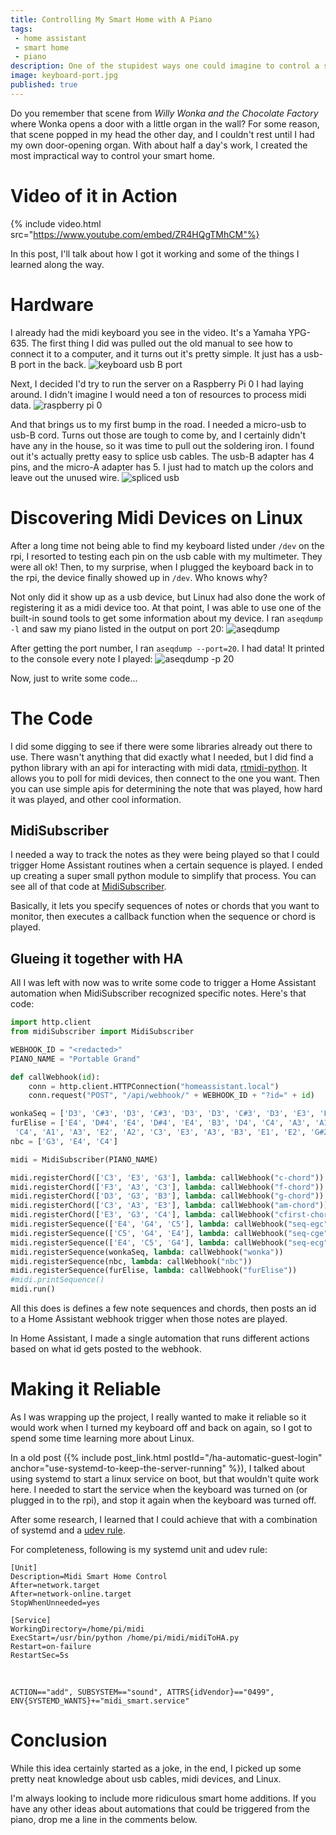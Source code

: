 ```yaml
---
title: Controlling My Smart Home with A Piano
tags:
 - home assistant
 - smart home
 - piano
description: One of the stupidest ways one could imagine to control a smart home, I hooked up my midi keyboard to Home Assistant
image: keyboard-port.jpg
published: true
---
```


Do you remember that scene from _Willy Wonka and the Chocolate Factory_ where Wonka opens a door with a little organ in the wall? For some reason, that scene popped in my head the other day,
and I couldn't rest until I had my own door-opening organ. With about half a day's work, I created the most impractical way to control your smart home.

# Video of it in Action

{% include video.html src="https://www.youtube.com/embed/ZR4HQgTMhCM"%}

In this post, I'll talk about how I got it working and some of the things I learned along the way.

# Hardware
I already had the midi keyboard you see in the video. It's a Yamaha YPG-635. The first thing I did was pulled out the old manual to see how to connect it to a computer, and it turns out it's pretty simple.
It just has a usb-B port in the back.
![keyboard usb B port](keyboard-port.jpg)

Next, I decided I'd try to run the server on a Raspberry Pi 0 I had laying around. I didn't imagine I would need a ton of resources to process midi data.
![raspberry pi 0](rpi0.jpg)

And that brings us to my first bump in the road. I needed a micro-usb to usb-B cord. Turns out those are tough to come by, and I certainly didn't have any in the house, so it was time to pull out the soldering iron.
I found out it's actually pretty easy to splice usb cables. The usb-B adapter has 4 pins, and the micro-A adapter has 5. I just had to match up the colors and leave out the unused wire.
![spliced usb](spliced-usb.jpg)

# Discovering Midi Devices on Linux
After a long time not being able to find my keyboard listed under `/dev` on the rpi, I resorted to testing each pin
on the usb cable with my multimeter. They were all ok! Then, to my surprise, when I plugged the keyboard back in to the rpi, the device finally showed up in `/dev`. Who knows why?

Not only did it show up as a usb device, but Linux had also done the work of registering it as a midi device too. At that point, I was able to use one of the built-in sound tools to get
some information about my device. I ran `aseqdump -l` and saw my piano listed in the output on port 20:
![aseqdump](aseqdump-l.jpg)

After getting the port number, I ran `aseqdump --port=20`. I had data! It printed to the console every note I played:
![aseqdump -p 20](aseqdump-p.png)

Now, just to write some code...

# The Code
I did some digging to see if there were some libraries already out there to use. There wasn't anything that did exactly what I needed, but I did find a python library with an api for
interacting with midi data, [rtmidi-python](https://github.com/superquadratic/rtmidi-python). It allows you to poll for midi devices, then connect to the one you want. Then you
can use simple apis for determining the note that was played, how hard it was played, and other cool information.

## MidiSubscriber
I needed a way to track the notes as they were being played so that I could trigger Home Assistant routines when a certain sequence is played. I ended up creating a super small python
module to simplify that process. You can see all of that code at [MidiSubscriber](https://github.com/cnorick/py-midi-subscriber).

Basically, it lets you specify sequences of notes or chords that you want to monitor, then executes a callback function when the sequence or chord is played.

## Glueing it together with HA
All I was left with now was to write some code to trigger a Home Assistant automation when MidiSubscriber recognized specific notes. Here's that code:

```py
import http.client
from midiSubscriber import MidiSubscriber

WEBHOOK_ID = "<redacted>"
PIANO_NAME = "Portable Grand"

def callWebhook(id):
    conn = http.client.HTTPConnection("homeassistant.local")
    conn.request("POST", "/api/webhook/" + WEBHOOK_ID + "?id=" + id)

wonkaSeq = ['D3', 'C#3', 'D3', 'C#3', 'D3', 'D3', 'C#3', 'D3', 'E3', 'F#3', 'E3', 'F#3', 'G3', 'A3', 'G#3', 'A3', 'G#3', 'A3']
furElise = ['E4', 'D#4', 'E4', 'D#4', 'E4', 'B3', 'D4', 'C4', 'A3', 'A1', 'E2', 'A2', 'C3', 'E3', 'A3', 'B3', 'E1', 'E2', 'G#2', 'E3', 'G#3', 'B3', 'C4', 'A1', 'E2', 'A2', 'E3', 'E4', 'D#4', 'E4', 'D#4', 'E4', 'B3', 'D4',
 'C4', 'A1', 'A3', 'E2', 'A2', 'C3', 'E3', 'A3', 'B3', 'E1', 'E2', 'G#2', 'E3', 'C4', 'B3', 'A1', 'A3', 'E2', 'A2']
nbc = ['G3', 'E4', 'C4']

midi = MidiSubscriber(PIANO_NAME)

midi.registerChord(['C3', 'E3', 'G3'], lambda: callWebhook("c-chord"))
midi.registerChord(['F3', 'A3', 'C3'], lambda: callWebhook("f-chord"))
midi.registerChord(['D3', 'G3', 'B3'], lambda: callWebhook("g-chord"))
midi.registerChord(['C3', 'A3', 'E3'], lambda: callWebhook("am-chord"))
midi.registerChord(['E3', 'G3', 'C4'], lambda: callWebhook("cfirst-chord"))
midi.registerSequence(['E4', 'G4', 'C5'], lambda: callWebhook("seq-egc"))
midi.registerSequence(['C5', 'G4', 'E4'], lambda: callWebhook("seq-cge"))
midi.registerSequence(['E4', 'C5', 'G4'], lambda: callWebhook("seq-ecg"))
midi.registerSequence(wonkaSeq, lambda: callWebhook("wonka"))
midi.registerSequence(nbc, lambda: callWebhook("nbc"))
midi.registerSequence(furElise, lambda: callWebhook("furElise"))
#midi.printSequence()
midi.run()
```

All this does is defines a few note sequences and chords, then posts an id to a Home Assistant webhook trigger when
those notes are played.

In Home Assistant, I made a single automation that runs different actions based on what id gets posted to the webhook.

# Making it Reliable
As I was wrapping up the project, I really wanted to make it reliable so it would work when I turned my keyboard off and back on again, so I
got to spend some time learning more about Linux.

In a old post ({% include post_link.html postId="/ha-automatic-guest-login" anchor="use-systemd-to-keep-the-server-running" %}), I talked about using systemd to
start a linux service on boot, but that wouldn't quite work here. I needed to start the service when the keyboard was turned on (or plugged in to the rpi), and
stop it again when the keyboard was turned off.

After some research, I learned that I could achieve that with a combination of systemd and a [udev rule](https://wiki.archlinux.org/title/Udev).

For completeness, following is my systemd unit and udev rule:

```
[Unit]
Description=Midi Smart Home Control
After=network.target
After=network-online.target
StopWhenUnneeded=yes

[Service]
WorkingDirectory=/home/pi/midi
ExecStart=/usr/bin/python /home/pi/midi/midiToHA.py
Restart=on-failure
RestartSec=5s
```
<br/>

```
ACTION=="add", SUBSYSTEM=="sound", ATTRS{idVendor}=="0499", ENV{SYSTEMD_WANTS}+="midi_smart.service"
```

# Conclusion
While this idea certainly started as a joke, in the end, I picked up some pretty neat knowledge about usb cables, midi devices, and Linux.

I'm always looking to include more ridiculous smart home additions. If you have any other ideas about automations that could be triggered from the
piano, drop me a line in the comments below.
